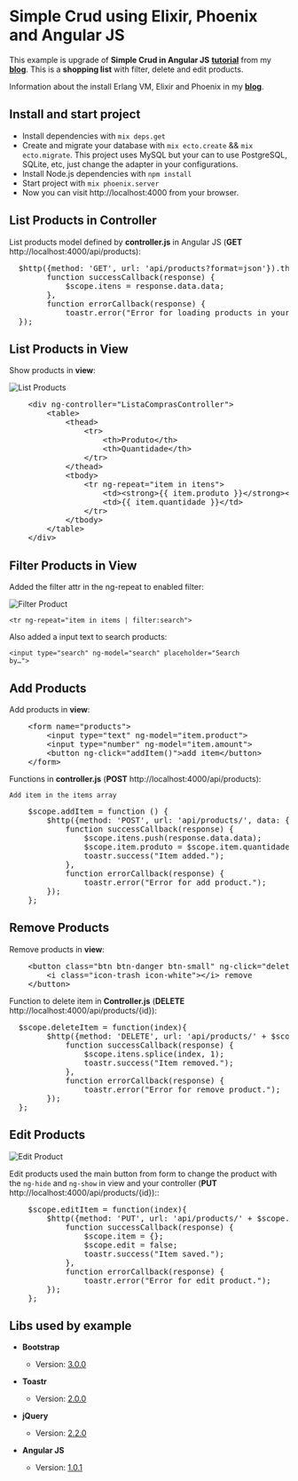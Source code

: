 Simple Crud using Elixir, Phoenix and Angular JS
=================================================
This example is upgrade of <b>Simple Crud in Angular JS</b> <b>[tutorial](https://github.com/tiagobarreto/simple-crud-angular-js)</b> from my <b>[blog](http://tiagobarreto.com)</b>. This is a <b>shopping list</b> with filter, delete and edit products.

Information about the install Erlang VM, Elixir and Phoenix in my <b>[blog](http://www.tiagobarreto.com/muito-prazer-elixir-e-phoenix/)</b>. 

Install and start project
-----------------------------
- Install dependencies with <code>mix deps.get</code>
- Create and migrate your database with <code>mix ecto.create</code> && <code>mix ecto.migrate</code>. This project uses MySQL but your can to use PostgreSQL, SQLite, etc, just change the adapter in your configurations.
- Install Node.js dependencies with <code>npm install</code>
- Start project with <code>mix phoenix.server</code>
- Now you can visit http://localhost:4000 from your browser.

List Products in Controller
-----------------------------------
List products model defined by <b>controller.js</b> in Angular JS (<b>GET</b> http://localhost:4000/api/products):

<pre>
  $http({method: 'GET', url: 'api/products?format=json'}).then(
        function successCallback(response) {
            $scope.itens = response.data.data;
        },
        function errorCallback(response) {
            toastr.error("Error for loading products in your shopping list");
  });
</pre>

List Products in View
-----------------------------------
Show products in <b>view</b>:

![List Products](https://github.com/tiagobarreto/simple-crud-angular-js/blob/master/img/docs/list-products.png)

<pre>
	&lt;div ng-controller="ListaComprasController"&gt;
		&lt;table&gt;
  			&lt;thead&gt;
    			&lt;tr&gt;
      				&lt;th&gt;Produto&lt;/th&gt;
      				&lt;th&gt;Quantidade&lt;/th&gt;
    			&lt;/tr&gt;
  			&lt;/thead&gt;
  			&lt;tbody&gt;
    			&lt;tr ng-repeat="item in itens"&gt;
      				&lt;td&gt;&lt;strong&gt;{{ item.produto }}&lt;/strong&gt;&lt;/td&gt;
      				&lt;td&gt;{{ item.quantidade }}&lt;/td&gt;
    			&lt;/tr&gt;
  			&lt;/tbody&gt;
		&lt;/table&gt;
	&lt;/div&gt;
</pre>

Filter Products in View
-----------------------------------
Added the filter attr in the ng-repeat to enabled filter:

![Filter Product](https://github.com/tiagobarreto/simple-crud-angular-js/blob/master/img/docs/filter-products.png)

<code>&lt;tr ng-repeat="item in items | filter:search"&gt;</code>

Also added a input text to search products:

<code>&lt;input type="search" ng-model="search" placeholder="Search by…"&gt;</code>


Add Products
-----------------------------------
Add products in <b>view</b>:

<pre>
	&lt;form name="products"&gt;
    	&lt;input type="text" ng-model="item.product"&gt;
    	&lt;input type="number" ng-model="item.amount"&gt;
    	&lt;button ng-click="addItem()">add item&lt;/button&gt;
	&lt;/form&gt;
</pre>

Functions in <b>controller.js</b> (<b>POST</b> http://localhost:4000/api/products):

<code>Add item in the items array</code>
<pre>
	$scope.addItem = function () {
        $http({method: 'POST', url: 'api/products/', data: { 'products' : $scope.item }}).then(
            function successCallback(response) {
                $scope.itens.push(response.data.data);
                $scope.item.produto = $scope.item.quantidade = '';
                toastr.success("Item added.");
            },
            function errorCallback(response) {
                toastr.error("Error for add product.");
        });
    };
</pre>

Remove Products
-----------------------------------
Remove products in <b>view</b>:

<pre>
	&lt;button class="btn btn-danger btn-small" ng-click="deleteItem($index)"&gt;
    	&lt;i class="icon-trash icon-white"&gt;&lt;/i&gt; remove
	&lt;/button&gt;
</pre>

Function to delete item in <b>Controller.js</b> (<b>DELETE</b> http://localhost:4000/api/products/{id}):

<pre>
  $scope.deleteItem = function(index){
        $http({method: 'DELETE', url: 'api/products/' + $scope.itens[index].id}).then(
            function successCallback(response) {
                $scope.itens.splice(index, 1);
                toastr.success("Item removed.");
            },
            function errorCallback(response) {
                toastr.error("Error for remove product.");
        });
  };
</pre>


Edit Products
-----------------------------------
![Edit Product](https://github.com/tiagobarreto/simple-crud-angular-js/blob/master/img/docs/edit-products.png)

Edit products used the main button from form to change the product with the <code>ng-hide</code> and <code>ng-show</code> in view and your controller (<b>PUT</b> http://localhost:4000/api/products/{id})::

<pre>
	$scope.editItem = function(index){
    	$http({method: 'PUT', url: 'api/products/' + $scope.item.id, data: { 'products' : $scope.item }}).then(
            function successCallback(response) {
                $scope.item = {};
                $scope.edit = false;
                toastr.success("Item saved.");
            },
            function errorCallback(response) {
                toastr.error("Error for edit product.");
        });
	};
</pre>

Libs used by example
--------------------------------------------
   * <b>Bootstrap</b>
      * Version: [3.0.0](https://github.com/twbs/bootstrap/archive/v3.0.0.zip)
 
   * <b>Toastr</b>
      * Version: [2.0.0](https://github.com/CodeSeven/toastr/blob/master/toastr.js)
      
   * <b>jQuery</b>
      * Version: [2.2.0](http://code.jquery.com/jquery-2.2.0.js)
      
   * <b>Angular JS</b>
      * Version: [1.0.1](https://github.com/angular/code.angularjs.org/blob/master/1.0.1/angular-1.0.1.min.js)
